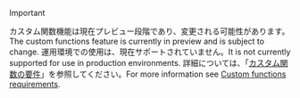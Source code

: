 > [!IMPORTANT]
> <span data-ttu-id="fbd3f-101">カスタム関数機能は現在プレビュー段階であり、変更される可能性があります。</span><span class="sxs-lookup"><span data-stu-id="fbd3f-101">The custom functions feature is currently in preview and is subject to change.</span></span> <span data-ttu-id="fbd3f-102">運用環境での使用は、現在サポートされていません。</span><span class="sxs-lookup"><span data-stu-id="fbd3f-102">It is not currently supported for use in production environments.</span></span> <span data-ttu-id="fbd3f-103">詳細については、「[カスタム関数の要件](../excel/custom-functions-requirements.md)」を参照してください。</span><span class="sxs-lookup"><span data-stu-id="fbd3f-103">For more information see [Custom functions requirements](../excel/custom-functions-requirements.md).</span></span>
